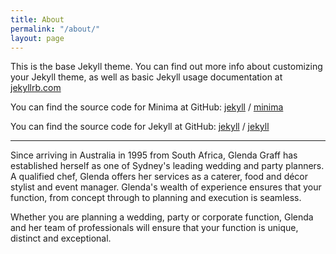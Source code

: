```yaml
---
title: About
permalink: "/about/"
layout: page
---
```


This is the base Jekyll theme. You can find out more info about customizing your Jekyll theme, as well as basic Jekyll usage documentation at [jekyllrb.com](https://jekyllrb.com/)

You can find the source code for Minima at GitHub:
[jekyll][jekyll-organization] /
[minima](https://github.com/jekyll/minima)

You can find the source code for Jekyll at GitHub:
[jekyll][jekyll-organization] /
[jekyll](https://github.com/jekyll/jekyll)


[jekyll-organization]: https://github.com/jekyll

---

Since arriving in Australia in 1995 from South Africa, Glenda Graff has established herself as one of Sydney's leading wedding and party planners. A qualified chef, Glenda offers her services as a caterer, food and décor stylist and event manager. Glenda's wealth of experience ensures that your function, from concept through to planning and execution is seamless.

Whether you are planning a wedding, party or corporate function, Glenda and her team of professionals will ensure that your function is unique, distinct and exceptional.
